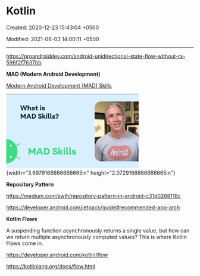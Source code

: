 # Kotlin

Created: 2020-12-23 15:43:04 +0500

Modified: 2021-06-03 14:00:11 +0500

---

<https://proandroiddev.com/android-unidirectional-state-flow-without-rx-596f2f7637bb>



**MAD (Modern Android Development)**

[Modern Android Development (MAD) Skills](https://www.youtube.com/playlist?list=PLWz5rJ2EKKc91i2QT8qfrfKgLNlJiG1z7)



![What is MAD Skills? MAD Skills Andrdd ](media/Android_Kotlin-image1.jpg){width="3.6979166666666665in" height="2.0729166666666665in"}



**Repository Pattern**

<https://medium.com/swlh/repository-pattern-in-android-c31d0268118c>

<https://developer.android.com/jetpack/guide#recommended-app-arch>



**Kotlin Flows**

A suspending function asynchronously returns a single value, but how can we return multiple asynchronously computed values? This is where Kotlin Flows come in.



<https://developer.android.com/kotlin/flow>

<https://kotlinlang.org/docs/flow.html>

